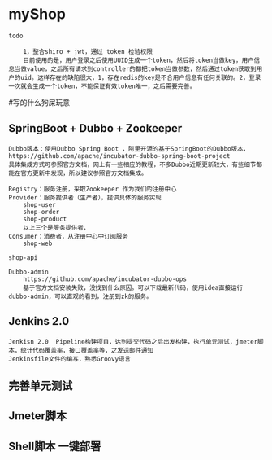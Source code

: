 # myShop  
    todo
        
        1，整合shiro + jwt，通过 token 检验权限
        目前使用的是，用户登录之后使用UUID生成一个token，然后将token当做key，用户信息当做value，之后所有请求到controller的都把token当做参数，然后通过token获取到用户的uid。这样存在的缺陷很大，1，存在redis的key是不合用户信息有任何关联的。2，登录一次就会生成一个token，不能保证有效token唯一，之后需要完善。

#写的什么狗屎玩意

        
## SpringBoot + Dubbo + Zookeeper
    Dubbo版本：使用Dubbo Spring Boot ，阿里开源的基于SpringBoot的Dubbo版本， https://github.com/apache/incubator-dubbo-spring-boot-project
    具体集成方式可参照官方文档，网上有一些相应的教程，不多Dubbo近期更新较大，有些细节都能在官方更新中发现，所以建议参照官方文档集成。
   
    Registry：服务注册，采取Zookeeper 作为我们的注册中心
    Provider：服务提供者（生产者），提供具体的服务实现
        shop-user
        shop-order
        shop-product
        以上三个是服务提供者，
    Consumer：消费者，从注册中心中订阅服务
        shop-web
        
    shop-api

    Dubbo-admin
        https://github.com/apache/incubator-dubbo-ops
        基于官方文档安装失败，没找到什么原因。可以下载最新代码，使用idea直接运行 dubbo-admin，可以直观的看到，注册到zk的服务。
        

   ## Jenkins 2.0
    Jenkisn 2.0  Pipeline构建项目，达到提交代码之后出发构建，执行单元测试，jmeter脚本，统计代码覆盖率，接口覆盖率等，之发送邮件通知
    Jenkinsfile文件的编写，熟悉Groovy语言
    
   ## 完善单元测试
   
   
   ## Jmeter脚本
   
   
   ## Shell脚本  一键部署
   
   
   
